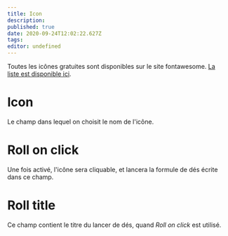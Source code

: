 ```yaml
---
title: Icon
description: 
published: true
date: 2020-09-24T12:02:22.627Z
tags: 
editor: undefined
---
```


Toutes les icônes gratuites sont disponibles sur le site fontawesome. [La liste est disponible ici](https://fontawesome.com/icons?d=gallery&s=solid&m=free).

# Icon
Le champ dans lequel on choisit le nom de l'icône.

# Roll on click
Une fois activé, l'icône sera cliquable, et lancera la formule de dés écrite dans ce champ.

# Roll title
Ce champ contient le titre du lancer de dés, quand *Roll on click* est utilisé.
